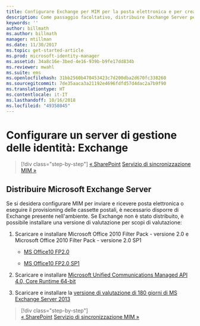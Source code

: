 ```yaml
---
title: Configurare Exchange per MIM per la posta elettronica e per creare cassette postali | Documentazione Microsoft
description: Come passaggio facoltativo, distribuire Exchange Server per abilitare l'invio della posta elettronica e la creazione di cassette postali in MIM 2016.
keywords: ''
author: billmath
ms.author: billmath
manager: mtillman
ms.date: 11/30/2017
ms.topic: get-started-article
ms.prod: microsoft-identity-manager
ms.assetid: 34a8c16e-3bed-4e16-939b-b9fe17dd834b
ms.reviewer: mwahl
ms.suite: ems
ms.openlocfilehash: 31bb2560b470453423c7d200dba2d670fc338260
ms.sourcegitcommit: 7de35aaca3a21192e4696fdfd57d4dac2a7b9f90
ms.translationtype: HT
ms.contentlocale: it-IT
ms.lasthandoff: 10/16/2018
ms.locfileid: "49358045"
---
```

# <a name="set-up-an-identity-management-server-exchange"></a>Configurare un server di gestione delle identità: Exchange

> [!div class="step-by-step"]
> [« SharePoint](prepare-server-sharepoint.md)
> [Servizio di sincronizzazione MIM »](install-mim-sync.md)

## <a name="deploy-microsoft-exchange-server"></a>Distribuire Microsoft Exchange Server
Se si desidera configurare MIM per inviare e ricevere posta elettronica o eseguire il provisioning delle cassette postali, è necessario disporre di Exchange presente nell'ambiente. Se Exchange non è stato distribuito, è possibile installare una versione di valutazione per scopi di valutazione:

1. Scaricare e installare Microsoft Office 2010 Filter Pack - versione 2.0 e Microsoft Office 2010 Filter Pack - versione 2.0 SP1

    - [MS Office10 FP2.0](http://www.microsoft.com/download/details.aspx?id=17062)

    - [MS Office10 FP2.0 SP1](http://www.microsoft.com/download/details.aspx?id=26604)

2. Scaricare e installare [Microsoft Unified Communications Managed API 4.0, Core Runtime 64-bit](http://www.microsoft.com/download/details.aspx?id=34992)

3. Scaricare e installare la [versione di valutazione di 180 giorni di MS Exchange Server 2013](http://www.microsoft.com/evalcenter/evaluate-exchange-server-2013)

> [!div class="step-by-step"]  
> [« SharePoint](prepare-server-sharepoint.md)
> [Servizio di sincronizzazione MIM »](install-mim-sync.md)
